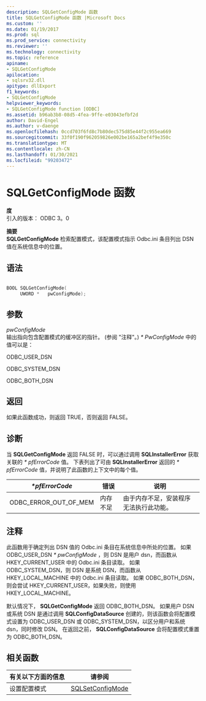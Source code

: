 ```yaml
---
description: SQLGetConfigMode 函数
title: SQLGetConfigMode 函数 |Microsoft Docs
ms.custom: ''
ms.date: 01/19/2017
ms.prod: sql
ms.prod_service: connectivity
ms.reviewer: ''
ms.technology: connectivity
ms.topic: reference
apiname:
- SQLGetConfigMode
apilocation:
- sqlsrv32.dll
apitype: dllExport
f1_keywords:
- SQLGetConfigMode
helpviewer_keywords:
- SQLGetConfigMode function [ODBC]
ms.assetid: b96ab3b8-08d5-4fea-9ffe-e03043efbf2d
author: David-Engel
ms.author: v-daenge
ms.openlocfilehash: 0ccd703f6fd8c7b80dec575d85e44f2c955ea669
ms.sourcegitcommit: 33f0f190f962059826e002be165a2bef4f9e350c
ms.translationtype: MT
ms.contentlocale: zh-CN
ms.lasthandoff: 01/30/2021
ms.locfileid: "99203472"
---
```

# <a name="sqlgetconfigmode-function"></a>SQLGetConfigMode 函数
**度**  
 引入的版本： ODBC 3。0  
  
 **摘要**  
 **SQLGetConfigMode** 检索配置模式，该配置模式指示 Odbc.ini 条目列出 DSN 值在系统信息中的位置。  
  
## <a name="syntax"></a>语法  
  
```cpp  
  
BOOL SQLGetConfigMode(  
     UWORD *   pwConfigMode);  
```  
  
## <a name="arguments"></a>参数  
 *pwConfigMode*  
 输出指向包含配置模式的缓冲区的指针。  (参阅 "注释"。) *\* PwConfigMode* 中的值可以是：  
  
 ODBC_USER_DSN  
  
 ODBC_SYSTEM_DSN  
  
 ODBC_BOTH_DSN  
  
## <a name="returns"></a>返回  
 如果此函数成功，则返回 TRUE，否则返回 FALSE。  
  
## <a name="diagnostics"></a>诊断  
 当 **SQLGetConfigMode** 返回 FALSE 时，可以通过调用 **SQLInstallerError** 获取关联的 *\* pfErrorCode* 值。 下表列出了可由 **SQLInstallerError** 返回的 *\* pfErrorCode* 值，并说明了此函数的上下文中的每个值。  
  
|*\*pfErrorCode*|错误|说明|  
|---------------------|-----------|-----------------|  
|ODBC_ERROR_OUT_OF_MEM|内存不足|由于内存不足，安装程序无法执行此功能。|  
  
## <a name="comments"></a>注释  
 此函数用于确定列出 DSN 值的 Odbc.ini 条目在系统信息中所处的位置。 如果 ODBC_USER_DSN *\* pwConfigMode* ，则 DSN 是用户 dsn，而函数从 HKEY_CURRENT_USER 中的 Odbc.ini 条目读取。 如果 ODBC_SYSTEM_DSN，则 DSN 是系统 DSN，而函数从 HKEY_LOCAL_MACHINE 中的 Odbc.ini 条目读取。 如果 ODBC_BOTH_DSN，则会尝试 HKEY_CURRENT_USER，如果失败，则使用 HKEY_LOCAL_MACHINE。  
  
 默认情况下， **SQLGetConfigMode** 返回 ODBC_BOTH_DSN。 如果用户 DSN 或系统 DSN 是通过调用 **SQLConfigDataSource** 创建的，则该函数会将配置模式设置为 ODBC_USER_DSN 或 ODBC_SYSTEM_DSN，以区分用户和系统 dsn，同时修改 DSN。 在返回之前， **SQLConfigDataSource** 会将配置模式重置为 ODBC_BOTH_DSN。  
  
## <a name="related-functions"></a>相关函数  
  
|有关以下方面的信息|请参阅|  
|---------------------------|---------|  
|设置配置模式|[SQLSetConfigMode](../../../odbc/reference/syntax/sqlsetconfigmode-function.md)|
